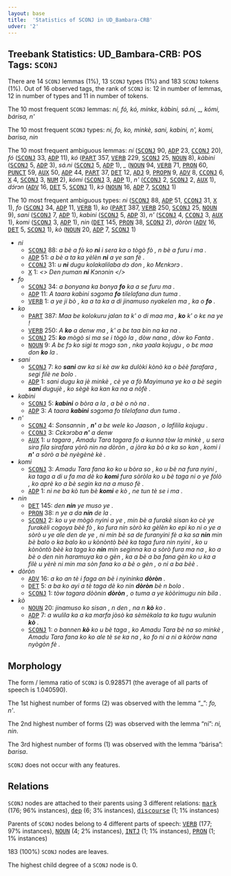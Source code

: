 ```yaml
---
layout: base
title:  'Statistics of SCONJ in UD_Bambara-CRB'
udver: '2'
---
```


## Treebank Statistics: UD_Bambara-CRB: POS Tags: `SCONJ`

There are 14 `SCONJ` lemmas (1%), 13 `SCONJ` types (1%) and 183 `SCONJ` tokens (1%).
Out of 16 observed tags, the rank of `SCONJ` is: 12 in number of lemmas, 12 in number of types and 11 in number of tokens.

The 10 most frequent `SCONJ` lemmas: <em>ní, fó, kó, mínkɛ, kàbini, sá.ni, _, kómi, bárisa, n'</em>

The 10 most frequent `SCONJ` types:  <em>ni, fo, ko, minkè, sani, kabini, n', komi, barisa, nin</em>

The 10 most frequent ambiguous lemmas: <em>ní</em> (<tt><a href="bm_crb-pos-SCONJ.html">SCONJ</a></tt> 90, <tt><a href="bm_crb-pos-ADP.html">ADP</a></tt> 23, <tt><a href="bm_crb-pos-CCONJ.html">CCONJ</a></tt> 20), <em>fó</em> (<tt><a href="bm_crb-pos-SCONJ.html">SCONJ</a></tt> 33, <tt><a href="bm_crb-pos-ADP.html">ADP</a></tt> 11), <em>kó</em> (<tt><a href="bm_crb-pos-PART.html">PART</a></tt> 357, <tt><a href="bm_crb-pos-VERB.html">VERB</a></tt> 229, <tt><a href="bm_crb-pos-SCONJ.html">SCONJ</a></tt> 25, <tt><a href="bm_crb-pos-NOUN.html">NOUN</a></tt> 8), <em>kàbini</em> (<tt><a href="bm_crb-pos-SCONJ.html">SCONJ</a></tt> 5, <tt><a href="bm_crb-pos-ADP.html">ADP</a></tt> 3), <em>sá.ni</em> (<tt><a href="bm_crb-pos-SCONJ.html">SCONJ</a></tt> 5, <tt><a href="bm_crb-pos-ADP.html">ADP</a></tt> 1), <em>_</em> (<tt><a href="bm_crb-pos-NOUN.html">NOUN</a></tt> 94, <tt><a href="bm_crb-pos-VERB.html">VERB</a></tt> 71, <tt><a href="bm_crb-pos-PRON.html">PRON</a></tt> 60, <tt><a href="bm_crb-pos-PUNCT.html">PUNCT</a></tt> 59, <tt><a href="bm_crb-pos-AUX.html">AUX</a></tt> 50, <tt><a href="bm_crb-pos-ADP.html">ADP</a></tt> 44, <tt><a href="bm_crb-pos-PART.html">PART</a></tt> 37, <tt><a href="bm_crb-pos-DET.html">DET</a></tt> 12, <tt><a href="bm_crb-pos-ADJ.html">ADJ</a></tt> 9, <tt><a href="bm_crb-pos-PROPN.html">PROPN</a></tt> 9, <tt><a href="bm_crb-pos-ADV.html">ADV</a></tt> 8, <tt><a href="bm_crb-pos-CCONJ.html">CCONJ</a></tt> 6, <tt><a href="bm_crb-pos-X.html">X</a></tt> 4, <tt><a href="bm_crb-pos-SCONJ.html">SCONJ</a></tt> 3, <tt><a href="bm_crb-pos-NUM.html">NUM</a></tt> 2), <em>kómi</em> (<tt><a href="bm_crb-pos-SCONJ.html">SCONJ</a></tt> 3, <tt><a href="bm_crb-pos-ADP.html">ADP</a></tt> 1), <em>n'</em> (<tt><a href="bm_crb-pos-CCONJ.html">CCONJ</a></tt> 2, <tt><a href="bm_crb-pos-SCONJ.html">SCONJ</a></tt> 2, <tt><a href="bm_crb-pos-AUX.html">AUX</a></tt> 1), <em>dɔ́rɔn</em> (<tt><a href="bm_crb-pos-ADV.html">ADV</a></tt> 16, <tt><a href="bm_crb-pos-DET.html">DET</a></tt> 5, <tt><a href="bm_crb-pos-SCONJ.html">SCONJ</a></tt> 1), <em>kɔ́</em> (<tt><a href="bm_crb-pos-NOUN.html">NOUN</a></tt> 16, <tt><a href="bm_crb-pos-ADP.html">ADP</a></tt> 7, <tt><a href="bm_crb-pos-SCONJ.html">SCONJ</a></tt> 1)

The 10 most frequent ambiguous types:  <em>ni</em> (<tt><a href="bm_crb-pos-SCONJ.html">SCONJ</a></tt> 88, <tt><a href="bm_crb-pos-ADP.html">ADP</a></tt> 51, <tt><a href="bm_crb-pos-CCONJ.html">CCONJ</a></tt> 31, <tt><a href="bm_crb-pos-X.html">X</a></tt> 1), <em>fo</em> (<tt><a href="bm_crb-pos-SCONJ.html">SCONJ</a></tt> 34, <tt><a href="bm_crb-pos-ADP.html">ADP</a></tt> 11, <tt><a href="bm_crb-pos-VERB.html">VERB</a></tt> 1), <em>ko</em> (<tt><a href="bm_crb-pos-PART.html">PART</a></tt> 387, <tt><a href="bm_crb-pos-VERB.html">VERB</a></tt> 250, <tt><a href="bm_crb-pos-SCONJ.html">SCONJ</a></tt> 25, <tt><a href="bm_crb-pos-NOUN.html">NOUN</a></tt> 9), <em>sani</em> (<tt><a href="bm_crb-pos-SCONJ.html">SCONJ</a></tt> 7, <tt><a href="bm_crb-pos-ADP.html">ADP</a></tt> 1), <em>kabini</em> (<tt><a href="bm_crb-pos-SCONJ.html">SCONJ</a></tt> 5, <tt><a href="bm_crb-pos-ADP.html">ADP</a></tt> 3), <em>n'</em> (<tt><a href="bm_crb-pos-SCONJ.html">SCONJ</a></tt> 4, <tt><a href="bm_crb-pos-CCONJ.html">CCONJ</a></tt> 3, <tt><a href="bm_crb-pos-AUX.html">AUX</a></tt> 1), <em>komi</em> (<tt><a href="bm_crb-pos-SCONJ.html">SCONJ</a></tt> 3, <tt><a href="bm_crb-pos-ADP.html">ADP</a></tt> 1), <em>nin</em> (<tt><a href="bm_crb-pos-DET.html">DET</a></tt> 145, <tt><a href="bm_crb-pos-PRON.html">PRON</a></tt> 38, <tt><a href="bm_crb-pos-SCONJ.html">SCONJ</a></tt> 2), <em>dòròn</em> (<tt><a href="bm_crb-pos-ADV.html">ADV</a></tt> 16, <tt><a href="bm_crb-pos-DET.html">DET</a></tt> 5, <tt><a href="bm_crb-pos-SCONJ.html">SCONJ</a></tt> 1), <em>kò</em> (<tt><a href="bm_crb-pos-NOUN.html">NOUN</a></tt> 20, <tt><a href="bm_crb-pos-ADP.html">ADP</a></tt> 7, <tt><a href="bm_crb-pos-SCONJ.html">SCONJ</a></tt> 1)


* <em>ni</em>
  * <tt><a href="bm_crb-pos-SCONJ.html">SCONJ</a></tt> 88: <em>a bè a fò ko <b>ni</b> i sera ka o tògò fò , n bè a furu i ma .</em>
  * <tt><a href="bm_crb-pos-ADP.html">ADP</a></tt> 51: <em>a bè a ta ka yèlèn <b>ni</b> a ye san fè .</em>
  * <tt><a href="bm_crb-pos-CCONJ.html">CCONJ</a></tt> 31: <em>u <b>ni</b> dugu kolakalilaba dɔ don , ko Mɛnkɔrɔ .</em>
  * <tt><a href="bm_crb-pos-X.html">X</a></tt> 1: <em><> Den ɲuman <b>ni</b> Kɔnɔnin </></em>
* <em>fo</em>
  * <tt><a href="bm_crb-pos-SCONJ.html">SCONJ</a></tt> 34: <em>a bonyana ka bonya <b>fo</b> ka a se furu ma .</em>
  * <tt><a href="bm_crb-pos-ADP.html">ADP</a></tt> 11: <em>A taara kabini sɔgɔma <b>fo</b> tilelafana dun tuma .</em>
  * <tt><a href="bm_crb-pos-VERB.html">VERB</a></tt> 1: <em>a ye ji bò , ka a ta ka a di jinamuso nyakelen ma , ka o <b>fo</b> .</em>
* <em>ko</em>
  * <tt><a href="bm_crb-pos-PART.html">PART</a></tt> 387: <em>Maa be kolokuru jalan ta k' o di maa ma , <b>ko</b> k' o kɛ na ye !</em>
  * <tt><a href="bm_crb-pos-VERB.html">VERB</a></tt> 250: <em>A <b>ko</b> a denw ma , k' a bɛ taa bin na ka na .</em>
  * <tt><a href="bm_crb-pos-SCONJ.html">SCONJ</a></tt> 25: <em><b>ko</b> mògò si ma se i tògò la , dòw nana , dòw ko Fanta .</em>
  * <tt><a href="bm_crb-pos-NOUN.html">NOUN</a></tt> 9: <em>A bɛ fɔ ko sigi tɛ mɔgɔ sɔn , nka yaala kojugu , o bɛ maa don <b>ko</b> la .</em>
* <em>sani</em>
  * <tt><a href="bm_crb-pos-SCONJ.html">SCONJ</a></tt> 7: <em>ko <b>sani</b> aw ka si kè aw ka dulòki kònò ka o bèè farafara , segi filè ne bolo .</em>
  * <tt><a href="bm_crb-pos-ADP.html">ADP</a></tt> 1: <em>sani dugu ka jè minkè , cè ye a fò Mayimuna ye ko a bè segin <b>sani</b> dugujè , ko sègè ka kan ka na a nòfè .</em>
* <em>kabini</em>
  * <tt><a href="bm_crb-pos-SCONJ.html">SCONJ</a></tt> 5: <em><b>kabini</b> o bòra a la , a bè o nò na .</em>
  * <tt><a href="bm_crb-pos-ADP.html">ADP</a></tt> 3: <em>A taara <b>kabini</b> sɔgɔma fo tilelafana dun tuma .</em>
* <em>n'</em>
  * <tt><a href="bm_crb-pos-SCONJ.html">SCONJ</a></tt> 4: <em>Sonsannin , <b>n'</b> a bɛ wele ko Jaason , o lafilila kojugu .</em>
  * <tt><a href="bm_crb-pos-CCONJ.html">CCONJ</a></tt> 3: <em>Cɛkɔrɔba <b>n'</b> a denw</em>
  * <tt><a href="bm_crb-pos-AUX.html">AUX</a></tt> 1: <em>u tagara , Amadu Tara tagara fo a kunna tòw la minkè , u sera sira fila sirafara yòrò nin na dòròn , a jòra ka bò a ka so kan , komi i <b>n'</b> a sòrò a bè nyègènè kè .</em>
* <em>komi</em>
  * <tt><a href="bm_crb-pos-SCONJ.html">SCONJ</a></tt> 3: <em>Amadu Tara fana ko ko u bòra so , ko u bè na fura nyini , ka taga a di u fa ma dè ko <b>komi</b> fura sòròla ko u bè taga ni o ye fòlò , ko aprè ko a bè segin ka na a muso fè .</em>
  * <tt><a href="bm_crb-pos-ADP.html">ADP</a></tt> 1: <em>ni ne ba kò tun bè <b>komi</b> e kò , ne tun tè se i ma .</em>
* <em>nin</em>
  * <tt><a href="bm_crb-pos-DET.html">DET</a></tt> 145: <em>den <b>nin</b> ye muso ye .</em>
  * <tt><a href="bm_crb-pos-PRON.html">PRON</a></tt> 38: <em>n ye a da <b>nin</b> de la .</em>
  * <tt><a href="bm_crb-pos-SCONJ.html">SCONJ</a></tt> 2: <em>ko u ye mògò nyini a ye , min bè a furakè sisan ko cè ye furakèli cogoya bèè fò , ko fura nin sòrò ka gèlèn ko epi ko ni o ye a sòrò u ye ale den de ye , ni min bè sa de furanyini fè a ka sa <b>nin</b> min bè balo o ka balo ko u kònòntò bèè ka taga fura nin nyini , ko u kònòntò bèè ka taga ko <b>nin</b> min seginna ka a sòrò fura ma na , ko a bè o den nin haramuya ka o gèn , ka a bè a ba fana gèn ko u ka a filè u yèrè ni min ma sòn fana ko a bè o gèn , o ni a ba bèè .</em>
* <em>dòròn</em>
  * <tt><a href="bm_crb-pos-ADV.html">ADV</a></tt> 16: <em>a ko an tè i faga an bè i nyininka <b>dòròn</b> .</em>
  * <tt><a href="bm_crb-pos-DET.html">DET</a></tt> 5: <em>a ba ko ayi a tè taga dè ko nin <b>dòròn</b> bè n bolo .</em>
  * <tt><a href="bm_crb-pos-SCONJ.html">SCONJ</a></tt> 1: <em>tòw tagara dòònin <b>dòròn</b> , o tuma a ye kòòrimugu nin bila .</em>
* <em>kò</em>
  * <tt><a href="bm_crb-pos-NOUN.html">NOUN</a></tt> 20: <em>jinamuso ko sisan , n den , na n <b>kò</b> ko .</em>
  * <tt><a href="bm_crb-pos-ADP.html">ADP</a></tt> 7: <em>a wulila ka a ka marfa jòsò ka sèmèkala ta ka tugu wulunin <b>kò</b> .</em>
  * <tt><a href="bm_crb-pos-SCONJ.html">SCONJ</a></tt> 1: <em>o bannen <b>kò</b> ko u bè taga , ko Amadu Tara bè na so minkè , Amadu Tara fana ko ko ale tè se ka na , ko fo ni a ni a kòròw nana nyògòn fè .</em>

## Morphology

The form / lemma ratio of `SCONJ` is 0.928571 (the average of all parts of speech is 1.040590).

The 1st highest number of forms (2) was observed with the lemma “_”: <em>fo, n'</em>.

The 2nd highest number of forms (2) was observed with the lemma “ní”: <em>ni, nin</em>.

The 3rd highest number of forms (1) was observed with the lemma “bárisa”: <em>barisa</em>.

`SCONJ` does not occur with any features.


## Relations

`SCONJ` nodes are attached to their parents using 3 different relations: <tt><a href="bm_crb-dep-mark.html">mark</a></tt> (176; 96% instances), <tt><a href="bm_crb-dep-dep.html">dep</a></tt> (6; 3% instances), <tt><a href="bm_crb-dep-discourse.html">discourse</a></tt> (1; 1% instances)

Parents of `SCONJ` nodes belong to 4 different parts of speech: <tt><a href="bm_crb-pos-VERB.html">VERB</a></tt> (177; 97% instances), <tt><a href="bm_crb-pos-NOUN.html">NOUN</a></tt> (4; 2% instances), <tt><a href="bm_crb-pos-INTJ.html">INTJ</a></tt> (1; 1% instances), <tt><a href="bm_crb-pos-PRON.html">PRON</a></tt> (1; 1% instances)

183 (100%) `SCONJ` nodes are leaves.

The highest child degree of a `SCONJ` node is 0.

